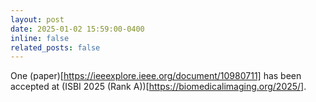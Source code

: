```yaml
---
layout: post
date: 2025-01-02 15:59:00-0400
inline: false
related_posts: false
---
```


One (paper)[https://ieeexplore.ieee.org/document/10980711] has been accepted at (ISBI 2025 (Rank A))[https://biomedicalimaging.org/2025/].
